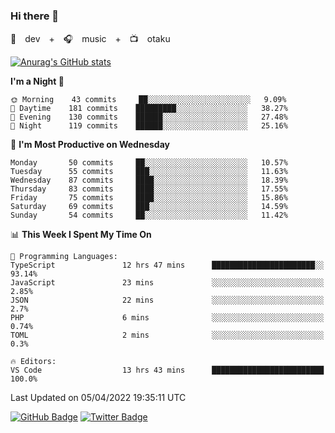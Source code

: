 ### Hi there 👋

🚀　dev　+　🎧　music　+　📺　otaku


[![Anurag's GitHub stats](https://github-readme-stats.vercel.app/api?username=koheitasaka&count_private=true&show_icons=true&theme=monokai)](https://github.com/koheitasaka/github-readme-stats)

<!--START_SECTION:waka-->
**I'm a Night 🦉** 

```text
🌞 Morning    43 commits     ██░░░░░░░░░░░░░░░░░░░░░░░   9.09% 
🌆 Daytime    181 commits    █████████░░░░░░░░░░░░░░░░   38.27% 
🌃 Evening    130 commits    ██████░░░░░░░░░░░░░░░░░░░   27.48% 
🌙 Night      119 commits    ██████░░░░░░░░░░░░░░░░░░░   25.16%

```
📅 **I'm Most Productive on Wednesday** 

```text
Monday       50 commits     ██░░░░░░░░░░░░░░░░░░░░░░░   10.57% 
Tuesday      55 commits     ███░░░░░░░░░░░░░░░░░░░░░░   11.63% 
Wednesday    87 commits     ████░░░░░░░░░░░░░░░░░░░░░   18.39% 
Thursday     83 commits     ████░░░░░░░░░░░░░░░░░░░░░   17.55% 
Friday       75 commits     ████░░░░░░░░░░░░░░░░░░░░░   15.86% 
Saturday     69 commits     ███░░░░░░░░░░░░░░░░░░░░░░   14.59% 
Sunday       54 commits     ██░░░░░░░░░░░░░░░░░░░░░░░   11.42%

```


📊 **This Week I Spent My Time On** 

```text
💬 Programming Languages: 
TypeScript               12 hrs 47 mins      ███████████████████████░░   93.14% 
JavaScript               23 mins             ░░░░░░░░░░░░░░░░░░░░░░░░░   2.85% 
JSON                     22 mins             ░░░░░░░░░░░░░░░░░░░░░░░░░   2.7% 
PHP                      6 mins              ░░░░░░░░░░░░░░░░░░░░░░░░░   0.74% 
TOML                     2 mins              ░░░░░░░░░░░░░░░░░░░░░░░░░   0.3%

🔥 Editors: 
VS Code                  13 hrs 43 mins      █████████████████████████   100.0%

```


 Last Updated on 05/04/2022 19:35:11 UTC
<!--END_SECTION:waka-->

[![GitHub Badge](https://img.shields.io/badge/GitHub-100000?style=for-the-badge&logo=github&logoColor=white)](https://github.com/koheitasaka)
[![Twitter Badge](https://img.shields.io/badge/Twitter-1DA1F2?style=for-the-badge&logo=twitter&logoColor=white)](https://twitter.com/sleep_asleep_)
